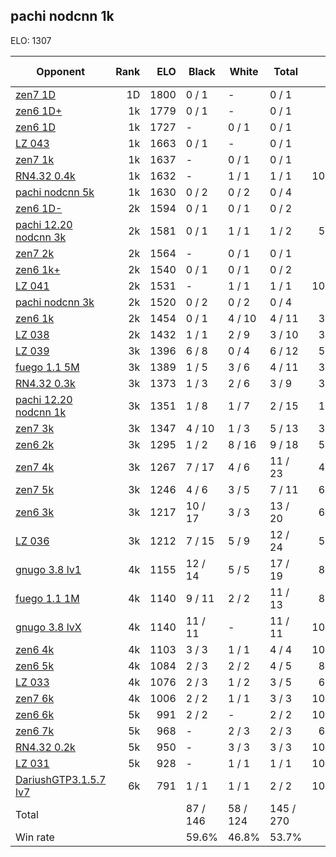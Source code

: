 ## pachi nodcnn 1k ##

ELO: 1307

Opponent | Rank | ELO | Black | White | Total | Win rate
---------|-----:|----:|-------|-------|-------|-------:
[zen7 1D](zen7%201D.md) | 1D | 1800 | 0 / 1 | - | 0 / 1 | 0.0%
[zen6 1D+](zen6%201D+.md) | 1k | 1779 | 0 / 1 | - | 0 / 1 | 0.0%
[zen6 1D](zen6%201D.md) | 1k | 1727 | - | 0 / 1 | 0 / 1 | 0.0%
[LZ 043](LZ%20043.md) | 1k | 1663 | 0 / 1 | - | 0 / 1 | 0.0%
[zen7 1k](zen7%201k.md) | 1k | 1637 | - | 0 / 1 | 0 / 1 | 0.0%
[RN4.32 0.4k](RN4.32%200.4k.md) | 1k | 1632 | - | 1 / 1 | 1 / 1 | 100.0%
[pachi nodcnn 5k](pachi%20nodcnn%205k.md) | 1k | 1630 | 0 / 2 | 0 / 2 | 0 / 4 | 0.0%
[zen6 1D-](zen6%201D-.md) | 2k | 1594 | 0 / 1 | 0 / 1 | 0 / 2 | 0.0%
[pachi 12.20 nodcnn 3k](pachi%2012.20%20nodcnn%203k.md) | 2k | 1581 | 0 / 1 | 1 / 1 | 1 / 2 | 50.0%
[zen7 2k](zen7%202k.md) | 2k | 1564 | - | 0 / 1 | 0 / 1 | 0.0%
[zen6 1k+](zen6%201k+.md) | 2k | 1540 | 0 / 1 | 0 / 1 | 0 / 2 | 0.0%
[LZ 041](LZ%20041.md) | 2k | 1531 | - | 1 / 1 | 1 / 1 | 100.0%
[pachi nodcnn 3k](pachi%20nodcnn%203k.md) | 2k | 1520 | 0 / 2 | 0 / 2 | 0 / 4 | 0.0%
[zen6 1k](zen6%201k.md) | 2k | 1454 | 0 / 1 | 4 / 10 | 4 / 11 | 36.4%
[LZ 038](LZ%20038.md) | 2k | 1432 | 1 / 1 | 2 / 9 | 3 / 10 | 30.0%
[LZ 039](LZ%20039.md) | 3k | 1396 | 6 / 8 | 0 / 4 | 6 / 12 | 50.0%
[fuego 1.1 5M](fuego%201.1%205M.md) | 3k | 1389 | 1 / 5 | 3 / 6 | 4 / 11 | 36.4%
[RN4.32 0.3k](RN4.32%200.3k.md) | 3k | 1373 | 1 / 3 | 2 / 6 | 3 / 9 | 33.3%
[pachi 12.20 nodcnn 1k](pachi%2012.20%20nodcnn%201k.md) | 3k | 1351 | 1 / 8 | 1 / 7 | 2 / 15 | 13.3%
[zen7 3k](zen7%203k.md) | 3k | 1347 | 4 / 10 | 1 / 3 | 5 / 13 | 38.5%
[zen6 2k](zen6%202k.md) | 3k | 1295 | 1 / 2 | 8 / 16 | 9 / 18 | 50.0%
[zen7 4k](zen7%204k.md) | 3k | 1267 | 7 / 17 | 4 / 6 | 11 / 23 | 47.8%
[zen7 5k](zen7%205k.md) | 3k | 1246 | 4 / 6 | 3 / 5 | 7 / 11 | 63.6%
[zen6 3k](zen6%203k.md) | 3k | 1217 | 10 / 17 | 3 / 3 | 13 / 20 | 65.0%
[LZ 036](LZ%20036.md) | 3k | 1212 | 7 / 15 | 5 / 9 | 12 / 24 | 50.0%
[gnugo 3.8 lv1](gnugo%203.8%20lv1.md) | 4k | 1155 | 12 / 14 | 5 / 5 | 17 / 19 | 89.5%
[fuego 1.1 1M](fuego%201.1%201M.md) | 4k | 1140 | 9 / 11 | 2 / 2 | 11 / 13 | 84.6%
[gnugo 3.8 lvX](gnugo%203.8%20lvX.md) | 4k | 1140 | 11 / 11 | - | 11 / 11 | 100.0%
[zen6 4k](zen6%204k.md) | 4k | 1103 | 3 / 3 | 1 / 1 | 4 / 4 | 100.0%
[zen6 5k](zen6%205k.md) | 4k | 1084 | 2 / 3 | 2 / 2 | 4 / 5 | 80.0%
[LZ 033](LZ%20033.md) | 4k | 1076 | 2 / 3 | 1 / 2 | 3 / 5 | 60.0%
[zen7 6k](zen7%206k.md) | 4k | 1006 | 2 / 2 | 1 / 1 | 3 / 3 | 100.0%
[zen6 6k](zen6%206k.md) | 5k | 991 | 2 / 2 | - | 2 / 2 | 100.0%
[zen6 7k](zen6%207k.md) | 5k | 968 | - | 2 / 3 | 2 / 3 | 66.7%
[RN4.32 0.2k](RN4.32%200.2k.md) | 5k | 950 | - | 3 / 3 | 3 / 3 | 100.0%
[LZ 031](LZ%20031.md) | 5k | 928 | - | 1 / 1 | 1 / 1 | 100.0%
[DariushGTP3.1.5.7 lv7](DariushGTP3.1.5.7%20lv7.md) | 6k | 791 | 1 / 1 | 1 / 1 | 2 / 2 | 100.0%
Total | | | 87 / 146 | 58 / 124 | 145 / 270 | 
Win rate| | | 59.6% | 46.8% | 53.7% | 
